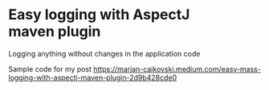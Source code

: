 # Easy logging with AspectJ maven plugin
Logging anything without changes in the application code

Sample code for my post https://marian-caikovski.medium.com/easy-mass-logging-with-aspectj-maven-plugin-2d9b428cde0